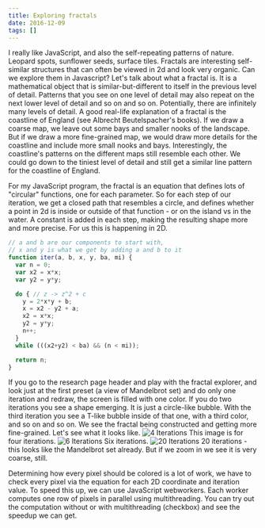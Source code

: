 ```yaml
---
title: Exploring fractals
date: 2016-12-09
tags: []
---
```

I really like JavaScript, and also the self-repeating patterns of nature. Leopard spots, sunflower seeds, surface tiles. Fractals are interesting self-similar structures that can often be viewed in 2d and look very organic. Can we explore them in Javascript?
Let's talk about what a fractal is. It is a mathematical object that is similar-but-different to itself in the previous level of detail. Patterns that you see on one level of detail may also repeat on the next lower level of detail and so on and so on. Potentially, there are infinitely many levels of detail.
A good real-life explanation of a fractal is the coastline of England (see Albrecht Beutelspacher's books). If we draw a coarse map, we leave out some bays and smaller nooks of the landscape. But if we draw a more fine-grained map, we would draw more details for the coastline and include more small nooks and bays. Interestingly, the coastline's patterns on the different maps still resemble each other. We could go down to the tiniest level of detail and still get a similar line pattern for the coastline of England. 

For my JavaScript program, the fractal is an equation that defines lots of "circular" functions, one for each parameter. So for each step of our iteration, we get a closed path that resembles a circle, and defines whether a point in 2d is inside or outside of that function - or on the island vs in the water.
A constant is added in each step, making the resulting shape more and more precise. For us this is happening in 2D.
```` javascript
// a and b are our components to start with,
// x and y is what we get by adding a and b to it
function iter(a, b, x, y, ba, mi) {
  var n = 0;
  var x2 = x*x;
  var y2 = y*y;

  do { // z -> z^2 + c
    y = 2*x*y + b;
    x = x2 - y2 + a;
    x2 = x*x;
    y2 = y*y;
    n++;
  }
  while (((x2+y2) < ba) && (n < mi));

  return n;
}
````

If you go to the research page header and play with the fractal explorer, and look just at the first preset (a view of Mandelbrot set) and do only one iteration and redraw, the screen is filled with one color. 
If you do two iterations you see a shape emerging. It is just a circle-like bubble. With the third iteration you see a T-like bubble inside of that one, with a third color, and so on and so on. We see the fractal being constructed and getting more fine-grained.
Let's see what it looks like.
<img src="http://i.imgur.com/0HtKiqP.png" alt="4 Iterations">
This image is for four iterations.
<img src="http://i.imgur.com/OmFVYC2.png" alt="6 Iterations">
Six iterations.
<img src="http://i.imgur.com/HZ3isRT.png" alt="20 Iterations">
20 iterations - this looks like the Mandelbrot set already. But if we zoom in we see it is very coarse, still.

Determining how every pixel should be colored is a lot of work, we have to check every pixel via the equation for each 2D coordinate and iteration value. To speed this up, we can use JavaScript webworkers. Each worker computes one row of pixels in parallel using multithreading.
You can try out the computation without or with multithreading (checkbox) and see the speedup we can get.
